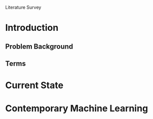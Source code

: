 Literature Survey

# Introduction

## Problem Background
## Terms
# Current State
# Contemporary Machine Learning
